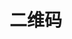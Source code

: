 # 二维码

<!-- Only in dev -->

<!-- <Article-Private-QRCode /> -->

<!-- <Article-Private-QRCodeShow /> -->